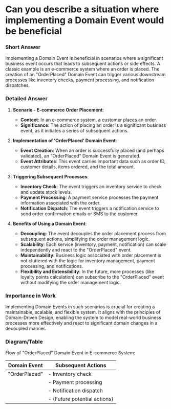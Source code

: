 # Can you describe a situation where implementing a Domain Event would be beneficial

### Short Answer
Implementing a Domain Event is beneficial in scenarios where a significant business event occurs that leads to subsequent actions or side effects. A classic example is an e-commerce system where an order is placed. The creation of an "OrderPlaced" Domain Event can trigger various downstream processes like inventory checks, payment processing, and notification dispatches.

### Detailed Answer
1. **Scenario - E-commerce Order Placement**:
    - **Context**: In an e-commerce system, a customer places an order.
    - **Significance**: The action of placing an order is a significant business event, as it initiates a series of subsequent actions.

2. **Implementation of 'OrderPlaced' Domain Event**:
    - **Event Creation**: When an order is successfully placed (and perhaps validated), an "OrderPlaced" Domain Event is generated.
    - **Event Attributes**: This event carries important data such as order ID, customer details, items ordered, and the total amount.

3. **Triggering Subsequent Processes**:
    - **Inventory Check**: The event triggers an inventory service to check and update stock levels.
    - **Payment Processing**: A payment service processes the payment information associated with the order.
    - **Notification Dispatch**: The event triggers a notification service to send order confirmation emails or SMS to the customer.

4. **Benefits of Using a Domain Event**:
    - **Decoupling**: The event decouples the order placement process from subsequent actions, simplifying the order management logic.
    - **Scalability**: Each service (inventory, payment, notification) can scale independently and react to the "OrderPlaced" event.
    - **Maintainability**: Business logic associated with order placement is not cluttered with the logic for inventory management, payment processing, and notifications.
    - **Flexibility and Extensibility**: In the future, more processes (like loyalty points calculation) can subscribe to the "OrderPlaced" event without modifying the order management logic.

### Importance in Work
Implementing Domain Events in such scenarios is crucial for creating a maintainable, scalable, and flexible system. It aligns with the principles of Domain-Driven Design, enabling the system to model real-world business processes more effectively and react to significant domain changes in a decoupled manner.

### Diagram/Table
Flow of "OrderPlaced" Domain Event in E-commerce System:

| Domain Event         | Subsequent Actions                            |
|----------------------|-----------------------------------------------|
| "OrderPlaced"        | - Inventory check                             |
|                      | - Payment processing                          |
|                      | - Notification dispatch                       |
|                      | - (Future potential actions)                  |